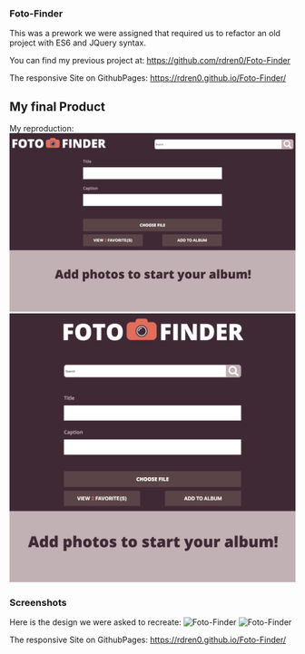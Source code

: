 ### Foto-Finder
This was a prework we were assigned that required us to refactor an old project with ES6 and JQuery syntax.

You can find my previous project at: https://github.com/rdren0/Foto-Finder


The responsive Site on GithubPages:
https://rdren0.github.io/Foto-Finder/



## My final Product
My reproduction:
![Foto-Finder](images/RachaelCompDesktop.png)
![Foto-Finder](images/RachaelCompMobile.png)

### Screenshots
Here is the design we were asked to recreate:
![Foto-Finder](images/Desktop-Comp.png)
![Foto-Finder](images/Mobile-Comp.png)

The responsive Site on GithubPages:
https://rdren0.github.io/Foto-Finder/
